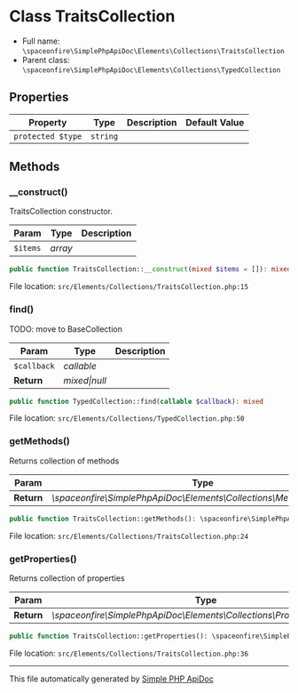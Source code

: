 # Class TraitsCollection

- Full name: `\spaceonfire\SimplePhpApiDoc\Elements\Collections\TraitsCollection`
- Parent class: `\spaceonfire\SimplePhpApiDoc\Elements\Collections\TypedCollection`

## Properties

|Property|Type|Description|Default Value|
|---|---|---|---|
|`protected $type`|<code>string</code>|||

## Methods

### __construct()

TraitsCollection constructor.

|Param|Type|Description|
|---|---|---|
|`$items`|*array*||

```php
public function TraitsCollection::__construct(mixed $items = []): mixed
```

File location: `src/Elements/Collections/TraitsCollection.php:15`

### find()

TODO: move to BaseCollection

|Param|Type|Description|
|---|---|---|
|`$callback`|*callable*||
|**Return**|*mixed&#124;null*||

```php
public function TypedCollection::find(callable $callback): mixed
```

File location: `src/Elements/Collections/TypedCollection.php:50`

### getMethods()

Returns collection of methods

|Param|Type|Description|
|---|---|---|
|**Return**|*\spaceonfire\SimplePhpApiDoc\Elements\Collections\MethodsCollection*||

```php
public function TraitsCollection::getMethods(): \spaceonfire\SimplePhpApiDoc\Elements\Collections\spaceonfire\SimplePhpApiDoc\Elements\Collections\MethodsCollection
```

File location: `src/Elements/Collections/TraitsCollection.php:24`

### getProperties()

Returns collection of properties

|Param|Type|Description|
|---|---|---|
|**Return**|*\spaceonfire\SimplePhpApiDoc\Elements\Collections\PropertiesCollection*||

```php
public function TraitsCollection::getProperties(): \spaceonfire\SimplePhpApiDoc\Elements\Collections\spaceonfire\SimplePhpApiDoc\Elements\Collections\PropertiesCollection
```

File location: `src/Elements/Collections/TraitsCollection.php:36`

---

This file automatically generated by [Simple PHP ApiDoc](https://github.com/spaceonfire/simple-php-apidoc)